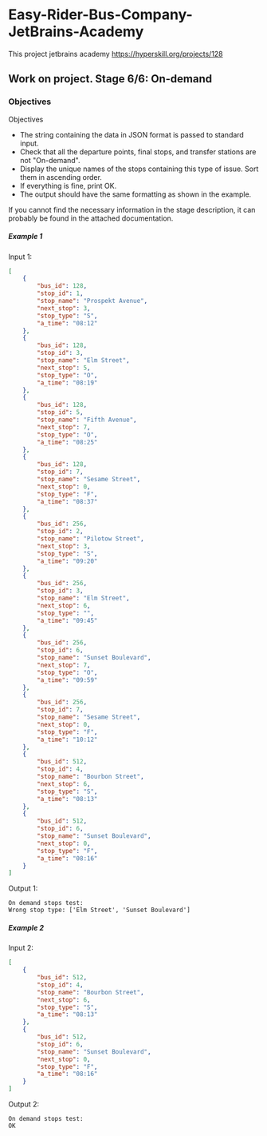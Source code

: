 # Easy-Rider-Bus-Company-JetBrains-Academy
This project jetbrains academy https://hyperskill.org/projects/128

## Work on project. Stage 6/6: On-demand
### Objectives

Objectives
- The string containing the data in JSON format is passed to standard input.
- Check that all the departure points, final stops, and transfer stations are not "On-demand".
- Display the unique names of the stops containing this type of issue. Sort them in ascending order.
- If everything is fine, print OK.
- The output should have the same formatting as shown in the example.

If you cannot find the necessary information in the stage description, it can probably be found in the
attached documentation.

##### Example 1

Input 1:
```json
[
    {
        "bus_id": 128,
        "stop_id": 1,
        "stop_name": "Prospekt Avenue",
        "next_stop": 3,
        "stop_type": "S",
        "a_time": "08:12"
    },
    {
        "bus_id": 128,
        "stop_id": 3,
        "stop_name": "Elm Street",
        "next_stop": 5,
        "stop_type": "O",
        "a_time": "08:19"
    },
    {
        "bus_id": 128,
        "stop_id": 5,
        "stop_name": "Fifth Avenue",
        "next_stop": 7,
        "stop_type": "O",
        "a_time": "08:25"
    },
    {
        "bus_id": 128,
        "stop_id": 7,
        "stop_name": "Sesame Street",
        "next_stop": 0,
        "stop_type": "F",
        "a_time": "08:37"
    },
    {
        "bus_id": 256,
        "stop_id": 2,
        "stop_name": "Pilotow Street",
        "next_stop": 3,
        "stop_type": "S",
        "a_time": "09:20"
    },
    {
        "bus_id": 256,
        "stop_id": 3,
        "stop_name": "Elm Street",
        "next_stop": 6,
        "stop_type": "",
        "a_time": "09:45"
    },
    {
        "bus_id": 256,
        "stop_id": 6,
        "stop_name": "Sunset Boulevard",
        "next_stop": 7,
        "stop_type": "O",
        "a_time": "09:59"
    },
    {
        "bus_id": 256,
        "stop_id": 7,
        "stop_name": "Sesame Street",
        "next_stop": 0,
        "stop_type": "F",
        "a_time": "10:12"
    },
    {
        "bus_id": 512,
        "stop_id": 4,
        "stop_name": "Bourbon Street",
        "next_stop": 6,
        "stop_type": "S",
        "a_time": "08:13"
    },
    {
        "bus_id": 512,
        "stop_id": 6,
        "stop_name": "Sunset Boulevard",
        "next_stop": 0,
        "stop_type": "F",
        "a_time": "08:16"
    }
]
```

Output 1:

```shell
On demand stops test:
Wrong stop type: ['Elm Street', 'Sunset Boulevard']
```

##### Example 2

Input 2:

```json
[
    {
        "bus_id": 512,
        "stop_id": 4,
        "stop_name": "Bourbon Street",
        "next_stop": 6,
        "stop_type": "S",
        "a_time": "08:13"
    },
    {
        "bus_id": 512,
        "stop_id": 6,
        "stop_name": "Sunset Boulevard",
        "next_stop": 0,
        "stop_type": "F",
        "a_time": "08:16"
    }
]
```

Output 2:

```pycon
On demand stops test:
OK
```
